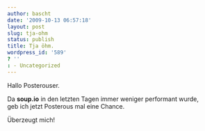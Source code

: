 ```yaml
---
author: bascht
date: '2009-10-13 06:57:18'
layout: post
slug: tja-ohm
status: publish
title: Tja öhm.
wordpress_id: '589'
? ''
: - Uncategorized
---
```


Hallo Posterouser.

Da **soup.io** in den letzten Tagen immer weniger performant
wurde,  
geb ich jetzt Posterous mal eine Chance.

Überzeugt mich!



